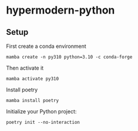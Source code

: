 # hypermodern-python

## Setup

First create a conda environment

```
mamba create -n py310 python=3.10 -c conda-forge
```

Then activate it 
```
mamba activate py310
```

Install poetry
```
mamba install poetry
```

Initialize your Python project:
```
poetry init --no-interaction
```
